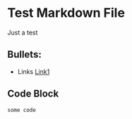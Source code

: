 # Test Markdown File
Just a test
## Bullets:
* Links [Link1](https://example.com)

## Code Block
```
some code
```